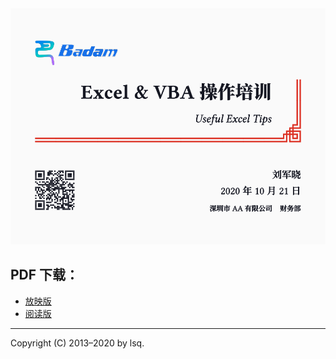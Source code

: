 <img src="Excel.svg">

## PDF 下载：

- [放映版](https://github.com/lsq/latex-talk/releases/download/2020-10-21/Excel.pdf)
- [阅读版](https://github.com/lsq/latex-talk/releases/download/2020-10-21/Excel-handout.pdf)

-----

Copyright (C) 2013&ndash;2020 by lsq.
